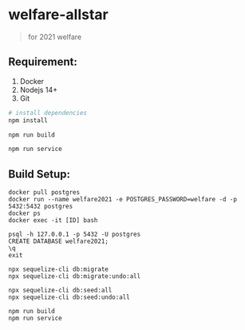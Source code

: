 # welfare-allstar

> for 2021 welfare


## Requirement:

1. Docker
2. Nodejs 14+
3. Git

``` bash
# install dependencies
npm install

npm run build

npm run service
```


## Build Setup:
```
docker pull postgres
docker run --name welfare2021 -e POSTGRES_PASSWORD=welfare -d -p 5432:5432 postgres
docker ps
docker exec -it [ID] bash

psql -h 127.0.0.1 -p 5432 -U postgres
CREATE DATABASE welfare2021;
\q 
exit

npx sequelize-cli db:migrate
npx sequelize-cli db:migrate:undo:all

npx sequelize-cli db:seed:all
npx sequelize-cli db:seed:undo:all

npm run build
npm run service
```
